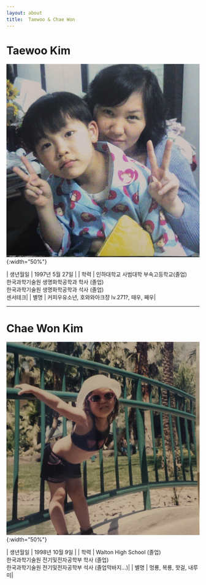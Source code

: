 ```yaml
---
layout: about
title:  Taewoo & Chae Won
---
```


# Taewoo Kim

![](/assets/img/taewoo.JPG){:width="50%"}

| 생년월일      | 1997년 5월 27일       |
| 학력   | 인하대학교 사범대학 부속고등학교(졸업)<br>한국과학기술원 생명화학공학과 학사 (졸업)<br>한국과학기술원 생명화학공학과 석사 (졸업)<br>센서테크|
| 별명  |   커피우유소년, 호와와아크쟝 lv.271?, 때우, 째우|

---

# Chae Won Kim

![](/assets/img/chaewon.JPG){:width="50%"}

| 생년월일      | 1998년 10월 9일       |
| 학력   | Walton High School (졸업)<br>한국과학기술원 전기및전자공학부 학사 (졸업)<br>한국과학기술원 전기및전자공학부 석사 (졸업막바지...)|
| 별명  | 멍룡, 복룡, 핫걸, 내루미|